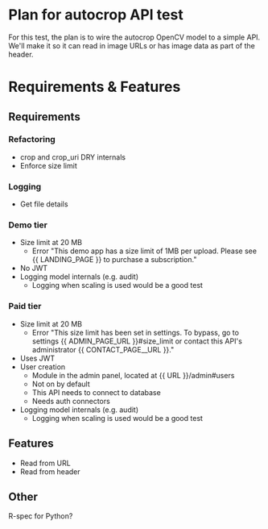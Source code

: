 # Plan for autocrop API test
For this test, the plan is to wire the autocrop OpenCV model to a simple API. We'll make it so it can read in image URLs or has image data as part of the header.

# Requirements & Features

## Requirements
### Refactoring
* crop and crop_uri DRY internals
* Enforce size limit

### Logging
* Get file details
### Demo tier
* Size limit at 20 MB
    - Error "This demo app has a size limit of 1MB per upload. Please see {{ LANDING_PAGE }} to purchase a subscription."
* No JWT
* Logging model internals (e.g. audit)
    - Logging when scaling is used would be a good test

### Paid tier
* Size limit at 20 MB
    - Error "This size limit has been set in settings. To bypass, go to settings {{ ADMIN_PAGE_URL }}#size_limit or contact this API's administrator {{ CONTACT_PAGE__URL }}."
* Uses JWT
* User creation
    - Module in the admin panel, located at {{ URL }}/admin#users
    - Not on by default
    - This API needs to connect to database
    - Needs auth connectors
* Logging model internals (e.g. audit)
    - Logging when scaling is used would be a good test
## Features
* Read from URL
* Read from header

## Other
R-spec for Python?
